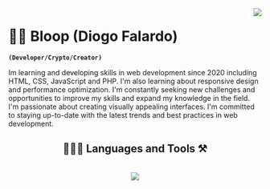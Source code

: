 <img align="right" src="https://visitor-badge.laobi.icu/badge?page_id=Diogo-Falardo.Diogo-Falardo" />

# 🏄‍♂️ Bloop (Diogo Falardo)

**`(Developer/Crypto/Creator)`**

Im learning and developing skills in web development since 2020 including HTML, CSS, JavaScript and PHP. I'm also learning about responsive design and performance optimization. I'm constantly seeking new challenges and opportunities to improve my skills and expand my knowledge in the field. I'm passionate about creating visually appealing interfaces. I'm committed to staying up-to-date with the latest trends and best practices in web development.

<h2 align="center">🧑🏻‍💻 Languages and Tools ⚒️</h2>
<br/>
<div align="center">
    <img src="https://skillicons.dev/icons?i=vscode,html,css,javascript,python,c++,c#" />
</div>
